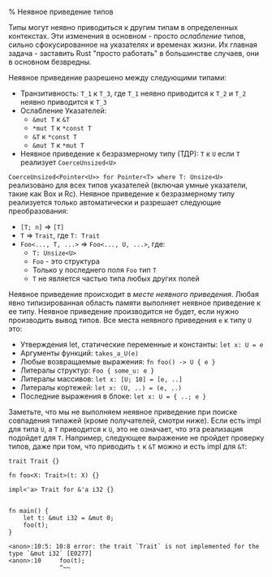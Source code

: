 % Неявное приведение типов

Типы могут неявно приводиться к другим типам в определенных контекстах. Эти
изменения в основном - просто *ослабление* типов, сильно сфокусированное на
указателях и временах жизни. Их главная задача - заставить Rust "просто работать"
в большинстве случаев, они в основном безвредны.

Неявное приведение разрешено между следующими типами:

* Транзитивность: `T_1` к `T_3`, где `T_1` неявно приводится к `T_2` и `T_2` 
неявно приводится к `T_3`
* Ослабление Указателей:
    * `&mut T` к `&T`
    * `*mut T` к `*const T`
    * `&T` к `*const T`
    * `&mut T` к `*mut T`
* Неявное приведение к безразмерному типу (ТДР): `T` к `U` если `T` реализует 
`CoerceUnsized<U>`

`CoerceUnsized<Pointer<U>> for Pointer<T> where T: Unsize<U>` реализовано для
всех типов указателей (включая умные указатели, такие как Box и Rc). Неявное 
приведение к безразмерному типу реализуется только автоматически и разрешает 
следующие преобразования:

* `[T; n]` => `[T]`
* `T` => `Trait`, где `T: Trait`
* `Foo<..., T, ...>` => `Foo<..., U, ...>`, где:
    * `T: Unsize<U>`
    * `Foo` - это структура
    * Только у последнего поля `Foo` тип `T`
    * `T` не является частью типа любых других полей

Неявное приведение происходит в *месте неявного приведения*. Любая явно
типизированная область памяти выполняет неявное приведение к ее типу. Неявное
приведение производится не будет, если нужно производить вывод типов. Все места
неявного приведения `e` к типу `U` это:

* Утверждения let, статические переменные и константы: `let x: U = e`
* Аргументы функций: `takes_a_U(e)`
* Любые возвращаемые выражения: `fn foo() -> U { e }`
* Литералы структур: `Foo { some_u: e }`
* Литералы массивов: `let x: [U; 10] = [e, ..]`
* Литералы кортежей: `let x: (U, ..) = (e, ..)`
* Последние выражения в блоке: `let x: U = { ..; e }`

Заметьте, что мы не выполняем неявное приведение при поиске совпадения типажей
(кроме получателей, смотри ниже). Если есть impl для типа `U`, а `T` приводится
к `U`, это не означает, что эта реализация подойдет для `T`. Например, следующее
выражение не пройдет проверку типов, даже при том, что приводить `t` к `&T`
можно и есть impl для `&T`:

```rust,ignore
trait Trait {}

fn foo<X: Trait>(t: X) {}

impl<'a> Trait for &'a i32 {}


fn main() {
    let t: &mut i32 = &mut 0;
    foo(t);
}
```

```text
<anon>:10:5: 10:8 error: the trait `Trait` is not implemented for the type `&mut i32` [E0277]
<anon>:10     foo(t);
              ^~~
```
